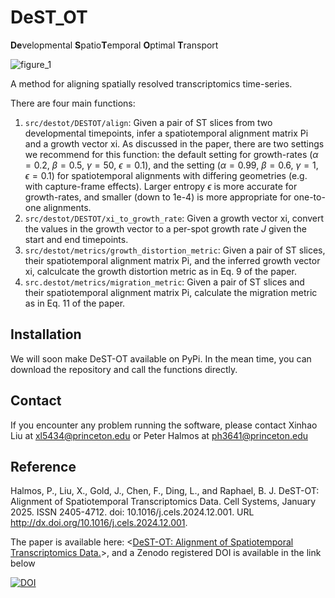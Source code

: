 # DeST_OT
**De**velopmental **S**patio**T**emporal **O**ptimal **T**ransport

![figure_1](https://github.com/raphael-group/DeST_OT/blob/main/fig1.png)

A method for aligning spatially resolved transcriptomics time-series. 


There are four main functions:
1. `src/destot/DESTOT/align`: Given a pair of ST slices from two developmental timepoints, infer a spatiotemporal alignment matrix Pi and a growth vector xi. As discussed in the paper, there are two settings we recommend for this function: the default setting for growth-rates ($\alpha = 0.2$, $\beta = 0.5$, $\gamma = 50$, $\epsilon = 0.1$), and the setting ($\alpha = 0.99$, $\beta = 0.6$, $\gamma = 1$, $\epsilon = 0.1$) for spatiotemporal alignments with differing geometries (e.g. with capture-frame effects). Larger entropy $\epsilon$ is more accurate for growth-rates, and smaller (down to 1e-4) is more appropriate for one-to-one alignments.
2. `src/destot/DESTOT/xi_to_growth_rate`: Given a growth vector xi, convert the values in the growth vector to a per-spot growth rate $J$ given the start and end timepoints.
3. `src/destot/metrics/growth_distortion_metric`: Given a pair of ST slices, their spatiotemporal alignment matrix Pi, and the inferred growth vector xi, calculcate the growth distortion metric as in Eq. 9 of the paper.
4. `src.destot/metrics/migration_metric`: Given a pair of ST slices and their spatiotemporal alignment matrix Pi, calculate the migration metric as in Eq. 11 of the paper.

## Installation
We will soon make DeST-OT available on PyPi. In the mean time, you can download the repository and call the functions directly.

## Contact
If you encounter any problem running the software, please contact Xinhao Liu at xl5434@princeton.edu or Peter Halmos at ph3641@princeton.edu

## Reference
Halmos, P., Liu, X., Gold, J., Chen, F., Ding, L., and Raphael, B. J. DeST-OT: Alignment of Spatiotemporal Transcriptomics Data. Cell Systems, January 2025. ISSN 2405-4712. doi: 10.1016/j.cels.2024.12.001. URL http://dx.doi.org/10.1016/j.cels.2024.12.001.

The paper is available here: <[DeST-OT: Alignment of Spatiotemporal Transcriptomics Data.](https://www.cell.com/cell-systems/fulltext/S2405-4712(24)00365-X)>, and a Zenodo registered DOI is available in the link below

[![DOI](https://zenodo.org/badge/714103322.svg)](https://zenodo.org/doi/10.5281/zenodo.13769696)


